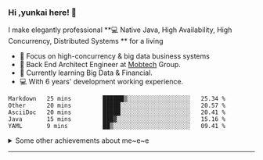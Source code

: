 ### Hi ,yunkai here! :wave: 

I make elegantly professional **💻 Native Java, High Availability, High Concurrency, Distributed Systems ** for a living

* 🧐   Focus on high-concurrency & big data business systems
* 💼   Back End Architect Engineer at [Mobtech](https://www.mob.com/) Group.
* 🌱   Currently learning Big Data & Financial.
* 💻   With 6 years' development working experience.

<!--START_SECTION:waka-->
```text
Markdown   25 mins         ██████▒░░░░░░░░░░░░░░░░░░   25.34 % 
Other      20 mins         █████░░░░░░░░░░░░░░░░░░░░   20.57 % 
AsciiDoc   20 mins         █████░░░░░░░░░░░░░░░░░░░░   20.41 % 
Java       15 mins         ███▓░░░░░░░░░░░░░░░░░░░░░   15.16 % 
YAML       9 mins          ██▒░░░░░░░░░░░░░░░░░░░░░░   09.41 % 
```
<!--END_SECTION:waka-->

<details>
  <summary>Some other achievements about me~e~e</summary>
  <br>

* 👑   Some GitHub statistical reports:

<p align="center">
<img align="center" src="https://github-readme-stats.vercel.app/api/top-langs/?username=JanYunkai&hide_langs_below=1&theme=default&line_height=27&layout=compact" />
<img align="center" src="https://github-readme-stats.vercel.app/api?username=JanYunkai&show_icons=true&count_private=true&include_all_commits=true&line_height=21&layout=compact" alt="halfrost's Github Stats" />
<img align="center" src="https://github-profile-trophy.vercel.app/?username=JanYunkai&column=7" alt="JanYunkai's Github Trophy" />
</p>

</details>

---
